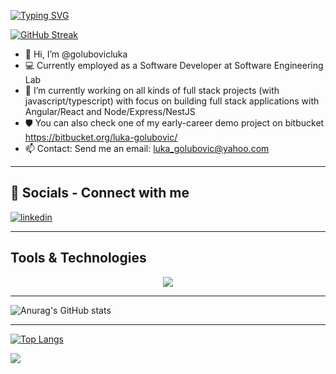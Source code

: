 [![Typing SVG](https://readme-typing-svg.demolab.com?font=Fira+Code&pause=1000&color=EAF711&center=true&vCenter=true&width=435&lines=Full+stack+Java/Angular+developer)](https://git.io/typing-svg)

[![GitHub Streak](https://streak-stats.demolab.com?user=golubovicluka&theme=aura)](https://git.io/streak-stats)
- 👋 Hi, I’m @golubovicluka
- 💻 Currently employed as a Software Developer at Software Engineering Lab
- 🌱 I’m currently working on all kinds of full stack projects (with javascript/typescript) with focus on building full stack applications with Angular/React and Node/Express/NestJS
- 🛡️ You can also check one of my early-career demo project on bitbucket https://bitbucket.org/luka-golubovic/
- 📫 Contact: Send me an email: luka_golubovic@yahoo.com

---

## 🔗 Socials - Connect with me

[![linkedin](https://img.shields.io/badge/linkedin-0A66C2?style=for-the-badge&logo=linkedin&logoColor=white)](https://www.linkedin.com/in/lukagolubovic/)

---

## Tools & Technologies

<p align="center">
  <a href="https://skillicons.dev">
    <img src="https://skillicons.dev/icons?i=java,spring,hibernate,angular,reactivex,ts,mysql,nodejs,express,javascript,prisma,mongodb,html,css,sass,tailwind,bootstrap,git,jenkins,docker,redis,rabbitmq,aws,maven,jest,graphql,postgres,idea,vim,postman" />
  </a>
</p>

---

![Anurag's GitHub stats](https://github-readme-stats.vercel.app/api?username=golubovicluka&show_icons=true&theme=aura)

---

[![Top Langs](https://github-readme-stats.vercel.app/api/top-langs/?username=golubovicluka&hide_progress=true&theme=aura)](https://github.com/anuraghazra/github-readme-stats)

![](https://komarev.com/ghpvc/?username=golubovicluka)

